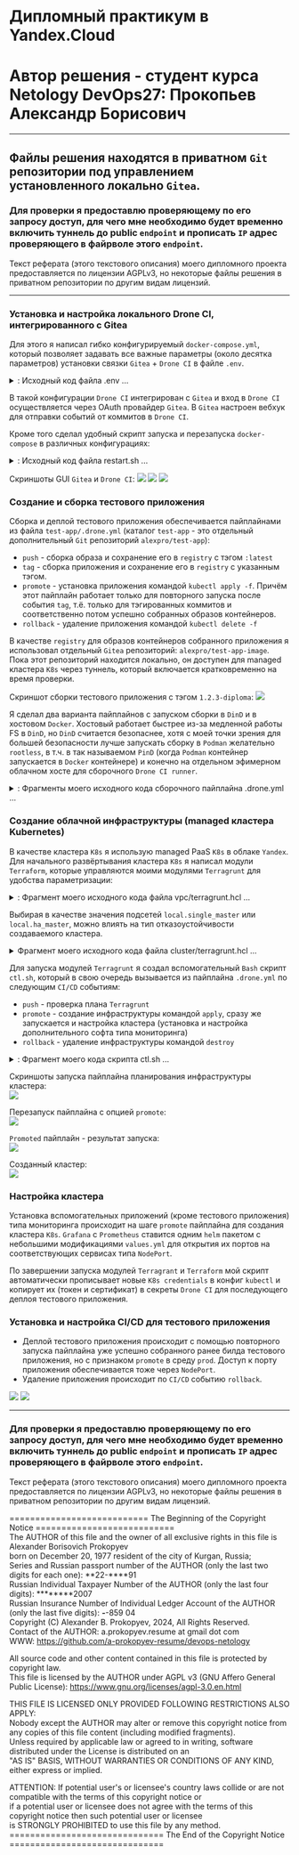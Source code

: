 # Дипломный практикум в Yandex.Cloud
# Автор решения - студент курса Netology DevOps27: Прокопьев Александр Борисович

---

## Файлы решения находятся в приватном `Git` репозитории под управлением установленного локально `Gitea`.

### Для проверки я предоставлю проверяющему по его запросу доступ, для чего мне необходимо будет временно включить туннель до public `endpoint` и прописать `IP` адрес проверяющего в файрволе этого `endpoint`.

Текст реферата (этого текстового описания) моего дипломного проекта предоставляется по лицензии AGPLv3, но некоторые файлы решения в приватном репозитории по другим видам лицензий.

---

### Установка и настройка локального Drone CI, интегрированного с Gitea

Для этого я написал гибко конфигурируемый `docker-compose.yml`, который позволяет задавать все важные параметры (около десятка параметров) установки связки `Gitea` + `Drone CI` в файле `.env`.

<details>
    <summary>: Исходный код файла .env ...  </summary>

```
#=== Gitea:
GITEA_HOST=gitea.<mydomain>.com 
# gitea

GITEA_DOMAIN=${GITEA_HOST}
GITEA_DOMAIN_TRAEFIK=gitea.<mydomain>.com
GITEA_IP=192.168.0.<xxx>
GITEA_INT_PORT=80
GITEA_EXT_PORT=80
GITEA_PORTS="${GITEA_IP}:${GITEA_EXT_PORT}:${GITEA_INT_PORT}"

#GITEA_VERSION=1.22.2
GITEA_VERSION=1.21.11

GITEA_ADMIN_USER=<xxx>

# unused#
ACME_EMAIL=acme@<mydomain>.com


LINODE_TOKEN=<xxx>

#=== Drone:
DRONE_HOST=drone
DRONE_DOMAIN_TRAEFIK=drone.<mydomain>.com
DRONE_DOMAIN=${DRONE_HOST}
DRONE_IP=192.168.0.<xxx>
DRONE_INT_PORT=80
DRONE_EXT_PORT=80
DRONE_PORTS="${DRONE_IP}:${DRONE_EXT_PORT}:${DRONE_INT_PORT}"

#DRONE_VERSION=2.4
DRONE_VERSION=2.24
DRONE_RUNNER_VERSION=1.8.3

DRONE_RPC_SECRET=<xxx>
DRONE_USER_CREATE="username:${GITEA_ADMIN_USER},machine:false,admin:true,token:${DRONE_RPC_SECRET}"

DRONE_GITEA_CLIENT_ID=<xxx>
DRONE_GITEA_CLIENT_SECRET=<xxx>

```

</details>

В такой конфигурации `Drone CI` интегрирован с `Gitea` и вход в `Drone CI` осуществляется через OAuth провайдер `Gitea`.
В `Gitea` настроен вебхук для отправки событий от коммитов в `Drone CI`.

   
Кроме того сделал удобный скрипт запуска и перезапуска `docker-compose` в различных конфигурациях:
<details>
    <summary>: Исходный код файла restart.sh ...  </summary>

```
#!/bin/bash

Action=$1;

case $Action in
        ( all )
                StopProfiles=" --profile server --profile runner ";
                #Profiles=" --profile server ";
                StartProfiles=" --profile server --profile runner "; # for local runner
        ;;
        ( gitea )
                StopProfiles=" --profile gitea ";
                #Profiles=" --profile server ";
                StartProfiles=" --profile gitea ";
        ;;
esac;

./render_tpl.sh;

docker-compose $StopProfiles down;

/utils/docker/clean_stopped.sh;

docker-compose $StartProfiles up -d;

```

</details>

Скриншоты GUI `Gitea` и `Drone CI`:
![](images/gitea.png)
![](images/gitea_first_commit.png)
![](images/droneci.png)

### Создание и сборка тестового приложения

Сборка и деплой тестового приложения обеспечивается пайплайнами из файла `test-app/.drone.yml` (каталог `test-app` - это отдельный дополнительный `Git` репозиторий `alexpro/test-app`):
* `push` - сборка образа и сохранение его в `registry` с тэгом `:latest`
* `tag` - сборка приложения и сохранение его в `registry` с указанным тэгом.
* `promote` - установка приложения командой `kubectl apply -f`. Причём этот пайплайн работает только для повторного запуска после события `tag`, т.ё. только для тэгированных коммитов и соответственно потом успешно собранных образов контейнеров.
* `rollback` - удаление приложения командой `kubectl delete -f`

В качестве `registry` для образов контейнеров собранного приложения я использовал отдельный `Gitea` репозиторий:
`alexpro/test-app-image`. Пока этот репозиторий находится локально, он доступен для managed кластера `K8s` через туннель, который включается кратковременно на время проверки.

Скриншот сборки тестового приложения с тэгом `1.2.3-diploma`:
![](images/test-app-build2.png)

Я сделал два варианта пайплайнов с запуском сборки в `DinD` и в хостовом `Docker`.
Хостовый работает быстрее из-за медленной работы FS в `DinD`, но `DinD` считается безопаснее, хотя с моей точки зрения для большей безопасности лучше запускать сборку в `Podman` желательно `rootless`, в т.ч. в так называемом `PinD` (когда `Podman` контейнер запускается в `Docker` контейнере) и конечно на отдельном эфимерном облачном хосте для сборочного `Drone CI runner`.

<details>
    <summary>: Фрагменты моего исходного кода сборочного пайплайна .drone.yml ...  </summary>

```
---
kind: pipeline
type: docker
name: Build
trigger:
  repo:
  - alexpro/test-app
  event:
  - custom
  - push
  - tag
tasks:
 - name: Build Dockerfile by my own script
    when:
#      branch: DISABLED_TASK # for debugging   
    image: docker:cli
    environment:
      GITEA_USER:
        from_secret: GiteaUser
      GITEA_PASSWORD:
        from_secret: GiteaPassword
    volumes:
      - name: hostsock
        path: /var/run/docker.sock
#      - name: dindsock
#        path: /var/run        
#    services:
#      - docker:dind                
    commands:
      - set -x; echo $GITEA_PASSWORD | docker login -u $GITEA_USER --password-stdin $DOCKER_REGISTRY;
#     - sleep 20s; docker pull $DockerImageName:latest; # Used for testing only
      - sleep 30s; docker build -t $DockerImageName:latest .; # --pull # Whole line commented when testing
      - docker push $DockerImageName:latest;
      - |
        if [ -n "$DRONE_TAG" ]; then
          docker tag $DockerImageName:latest $DockerImageName:"$DRONE_TAG";
          docker push $DockerImageName:"$DRONE_TAG";
        fi

services:
- name: docker
  image: docker:dind #_DISABLE
  privileged: true
  volumes:
  - name: dindsock
    path: /var/run
  failure: ignore # for _DISABLE above
  when:
    branch: DISABLED_TASK # for debugging 

volumes:
- name: dindsock
  temp: {}
- name: hostsock
  host:
    path: /var/run/docker.sock
```

</details>


### Создание облачной инфраструктуры (managed кластера Kubernetes)
В качестве кластера `K8s` я использую managed PaaS `K8s` в облаке `Yandex`.
Для начального развёртывания кластера `K8s` я написал модули `Terraform`, которые управляются моими модулями `Terragrunt` для удобства параметризации:
<details>
    <summary>: Фрагмент моего исходного кода файла vpc/terragrunt.hcl ...  </summary>

```
terraform {
  source = "../../../../../terraform/k8s/vpc"
}

locals  {
  single_master = [
    {
      "v4_cidr_blocks" : ["10.121.0.0/16"],
      "zone" : "ru-central1-a"
    }
  ]

  ha_master = [
    {
      "v4_cidr_blocks" : ["10.121.0.0/16"],
      "zone" : "ru-central1-a"
    },
    {
      "v4_cidr_blocks" : ["10.131.0.0/16"],
      "zone" : "ru-central1-b"
    },
    {
      "v4_cidr_blocks" : ["10.141.0.0/16"],
      "zone" : "ru-central1-d"
    }
  ]
}

inputs = {
   subnets = local.single_master
#   subnets = local.ha_master
}
```

</details>

Выбирая в качестве значения подсетей `local.single_master` или `local.ha_master`, можно влиять на тип отказоустойчивости создаваемого кластера.

<details>
    <summary>Фрагмент моего исходного кода файла cluster/terragrunt.hcl ...  </summary>

```

terraform {
  source = "../../../../../terraform/k8s/cluster"
}

dependency "vpc" {
  config_path = "../vpc"
}

inputs = {

  subnets = dependency.vpc.outputs.public_subnets

  node_groups = {
    "yc-k8s-ng" = {
      fixed_scale = {
        size = 1
      }
      node_labels = {
        role        = "yc-k8s-ng-worker"
        environment = "testing"
      }
      max_expansion   = 1
      max_unavailable = 1

      platform_id     = "standard-v2"

      auto_repair     = true
      auto_upgrade    = false
      enable_oslogin_or_ssh_keys = true

      network_acceleration_type = "standard"
      container_runtime_type    = "containerd"

    } # "yc-k8s-ng" 
  } # node_groups


  node_groups_defaults = {
    core_fraction = 100
    disk_size = 64
    disk_type = "network-ssd"
    ipv4 = true
    ipv6 = false
    nat = true # for OS login
    node_cores = 2
    node_gpus = 0
    node_memory = 2
    platform_id = "standard-v1"
    preemptible = true
  } # node_groups_defaults

} # inputs

```

</details>

Для запуска модулей `Terragrunt` я создал вспомогательный `Bash` скрипт `ctl.sh`, который в свою очередь вызывается из пайплайна `.drone.yml` по следующим `CI/CD` событиям:
* `push` - проверка плана `Terragrunt`
* `promote` - создание инфраструктуры командой `apply`, сразу же запускается и настройка кластера (установка и настройка дополнительного софта типа мониторинга)
* `rollback` - удаление инфраструктуры командой `destroy`
<details>
    <summary>: Фрагмент моего кода скрипта ctl.sh   ...  </summary>

```
clean_cache()
{
        rm -Rf ./*/.terragrunt-cache;
        rm -Rf ./*/*/.terragrunt-cache;
}

destroy_infra()
{
        terragrunt run-all destroy $Options $Options2;
        yc_delete; 
        clean_cache;
}

create_infra()
{
        terragrunt run-all apply $Options $Options2;
}

plan_infra()
{
        ( cd vpc; terragrunt apply  $Options $Options2 );
        terragrunt run-all plan --terragrunt-ignore-dependency-errors $Options;
}


case $Action in
        ( list )
                ./list.sh;
        ;;
        ( plan )
                plan_infra;
        ;;
        ( create )
                create_infra;
        ;;
        ( destroy )
                destroy_infra;
        ;;
        ( recreate )
                destroy_infra;
                ./list.sh;
                create_infra;
        ;; 
        ( * )
                echo "Error: unknown action!";
                exit 1;
        ;;
esac;
./list.sh;

```

</details>

Скриншоты запуска пайплайна планирования инфраструктуры кластера:  
![](images/terragrunt-plan.png)

Перезапуск пайплайна с опцией `promote`:  
![](images/terragrunt-promote-gui.png)

`Promoted` пайплайн - результат запуска:  
![](images/terragrunt-apply.png)

Созданный кластер:  
![](images/yc-k8s.png)


### Настройка кластера
Установка вспомогательных приложений (кроме тестового приложения) типа мониторинга  происходит на шаге `promote` пайплайна для создания кластера `K8s`.
`Grafana` с `Prometheus` ставится одним `helm` пакетом с небольшими модификациями `values.yml` для открытия их портов на соответствующих сервисах типа `NodePort`.

По завершении запуска модулей `Terragrant` и `Terraform` мой скрипт автоматически прописывает новые `K8s credentials` в конфиг `kubectl` и копирует их (токен и сертификат) в секреты `Drone CI` для последующего  деплоя тестового приложения.

### Установка и настройка CI/CD для тестового приложения

* Деплой тестового приложения происходит с помощью повторного запуска пайплайна уже успешно собранного ранее билда тестового приложения, но с признаком `promote` в среду `prod`. Доступ к порту приложения обеспечивается тоже через `NodePort`.
* Удаление приложения происходит по `CI/CD` событию `rollback`.

![](images/test-app-promoted.png)
![](images/test-app-works.png)



---

### Для проверки я предоставлю проверяющему по его запросу доступ, для чего мне необходимо будет временно включить туннель до public `endpoint` и прописать `IP` адрес проверяющего в файрволе этого `endpoint`.

Текст реферата (этого текстового описания) моего дипломного проекта предоставляется по лицензии AGPLv3, но некоторые файлы решения в приватном репозитории по другим видам лицензий.

=========================== The Beginning of the Copyright Notice ===========================  
 The AUTHOR of this file and the owner of all exclusive rights in this file is Alexander Borisovich Prokopyev  
 born on December 20, 1977 resident of the city of Kurgan, Russia;  
 Series and Russian passport number of the AUTHOR (only the last two digits for each one): **22-****91  
 Russian Individual Taxpayer Number of the AUTHOR (only the last four digits): ********2007  
 Russian Insurance Number of Individual Ledger Account of the AUTHOR (only the last five digits): ***-***-859 04  
 Copyright (C) Alexander B. Prokopyev, 2024, All Rights Reserved.  
 Contact of the AUTHOR: a.prokopyev.resume at gmail dot com  
 WWW: https://github.com/a-prokopyev-resume/devops-netology  
  
 All source code and other content contained in this file is protected by copyright law.  
 This file is licensed by the AUTHOR under AGPL v3 (GNU Affero General Public License): https://www.gnu.org/licenses/agpl-3.0.en.html  
  
 THIS FILE IS LICENSED ONLY PROVIDED FOLLOWING RESTRICTIONS ALSO APPLY:  
 Nobody except the AUTHOR may alter or remove this copyright notice from any copies of this file content (including modified fragments).  
 Unless required by applicable law or agreed to in writing, software distributed under the License is distributed on an  
 "AS IS" BASIS, WITHOUT WARRANTIES OR CONDITIONS OF ANY KIND, either express or implied.   
  
 ATTENTION: If potential user's or licensee's country laws collide or are not compatible with the terms of this copyright notice or   
 if a potential user or licensee does not agree with the terms of this copyright notice then such potential user or licensee    
 is STRONGLY PROHIBITED to use this file by any method.  
============================== The End of the Copyright Notice ==============================  